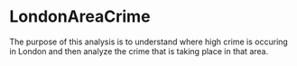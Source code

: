 # LondonAreaCrime
 The purpose of this analysis is to understand where high crime is occuring in London and then analyze the crime that is taking place in that area.
